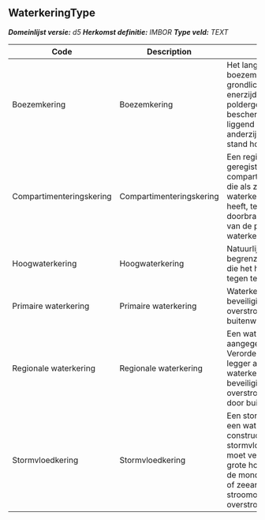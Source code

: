 ﻿## WaterkeringType

*__Domeinlijst versie:__ d5*
*__Herkomst definitie:__ IMBOR*
*__Type veld:__ TEXT*

|__Code__ |__Description__ |__Definitie__	|
|	---	|	---	|   ---	| 
| Boezemkering | Boezemkering | Het langs een boezemwater gelegen grondlichaam, dat enerzijds de lager gelegen poldergebieden beschermd tegen hoger liggend boezemwater en anderzijds de boezem in stand houdt. |
| Compartimenteringskering | Compartimenteringskering | Een regionale waterkering geregistreerd als compartimenteringskering, die als zodanig geen direct waterkerende functie heeft, tenzij in geval van doorbraak of overstroming van de primaire waterkering. |
| Hoogwaterkering | Hoogwaterkering | Natuurlijke of kunstmatige begrenzing of afscheiding die het hoogwater dient tegen te houden. |
| Primaire waterkering | Primaire waterkering | Waterkering die beveiliging biedt tegen overstroming door buitenwater. |
| Regionale waterkering | Regionale waterkering | Een waterkering zoals aangegeven in de Verordening en in de legger als regionale waterkering, die beveiliging biedt tegen overstroming anders dan door buitenwater. |
| Stormvloedkering | Stormvloedkering | Een stormvloedkering is een waterbouwkundige constructie die bij stormvloed of springtij moet verhinderen dat er grote hoeveelheden water de monding van een rivier of zeearm instromen en stroomopwaarts tot overstromingen leiden. |
